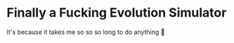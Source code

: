 # Finally a Fucking Evolution Simulator

It's because it takes me so so so long to do anything :shrug:
